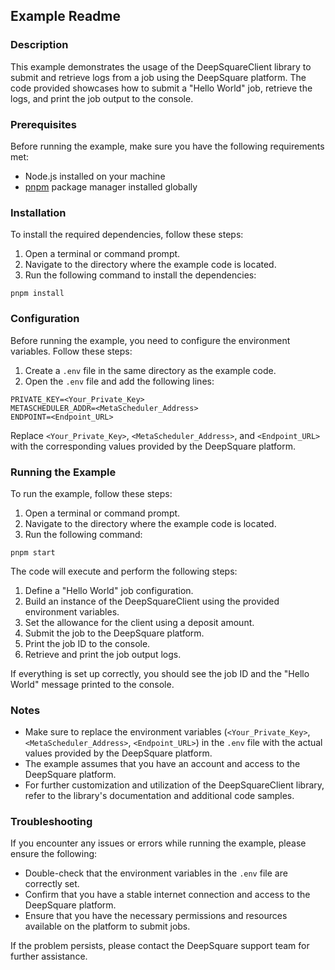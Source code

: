 ## Example Readme

### Description
This example demonstrates the usage of the DeepSquareClient library to submit and retrieve logs from a job using the DeepSquare platform. The code provided showcases how to submit a "Hello World" job, retrieve the logs, and print the job output to the console.

### Prerequisites
Before running the example, make sure you have the following requirements met:

- Node.js installed on your machine
- [pnpm](https://pnpm.io/) package manager installed globally

### Installation
To install the required dependencies, follow these steps:

1. Open a terminal or command prompt.
2. Navigate to the directory where the example code is located.
3. Run the following command to install the dependencies:

```
pnpm install
```

### Configuration
Before running the example, you need to configure the environment variables. Follow these steps:

1. Create a `.env` file in the same directory as the example code.
2. Open the `.env` file and add the following lines:

```
PRIVATE_KEY=<Your_Private_Key>
METASCHEDULER_ADDR=<MetaScheduler_Address>
ENDPOINT=<Endpoint_URL>
```

Replace `<Your_Private_Key>`, `<MetaScheduler_Address>`, and `<Endpoint_URL>` with the corresponding values provided by the DeepSquare platform.

### Running the Example
To run the example, follow these steps:

1. Open a terminal or command prompt.
2. Navigate to the directory where the example code is located.
3. Run the following command:

```
pnpm start
```

The code will execute and perform the following steps:

1. Define a "Hello World" job configuration.
2. Build an instance of the DeepSquareClient using the provided environment variables.
3. Set the allowance for the client using a deposit amount.
4. Submit the job to the DeepSquare platform.
5. Print the job ID to the console.
6. Retrieve and print the job output logs.

If everything is set up correctly, you should see the job ID and the "Hello World" message printed to the console.

### Notes
- Make sure to replace the environment variables (`<Your_Private_Key>`, `<MetaScheduler_Address>`, `<Endpoint_URL>`) in the `.env` file with the actual values provided by the DeepSquare platform.
- The example assumes that you have an account and access to the DeepSquare platform.
- For further customization and utilization of the DeepSquareClient library, refer to the library's documentation and additional code samples.

### Troubleshooting
If you encounter any issues or errors while running the example, please ensure the following:

- Double-check that the environment variables in the `.env` file are correctly set.
- Confirm that you have a stable internet connection and access to the DeepSquare platform.
- Ensure that you have the necessary permissions and resources available on the platform to submit jobs.

If the problem persists, please contact the DeepSquare support team for further assistance.
